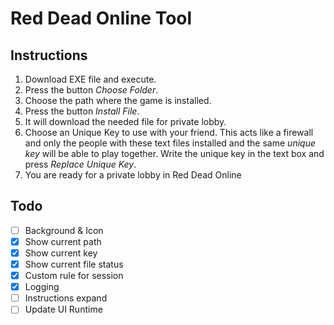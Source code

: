 # Red Dead Online Tool
## Instructions
1. Download EXE file and execute.
1. Press the button _Choose Folder_.
1. Choose the path where the game is installed.
1. Press the button _Install File_.
1. It will download the needed file for private lobby.
1. Choose an Unique Key to use with your friend. This acts like a firewall and only the people with these text files installed and the same *unique key* will be able to play together. Write the unique key in the text box and press *Replace Unique Key*.
1. You are ready for a private lobby in Red Dead Online

## Todo
- [ ] Background & Icon
- [x] Show current path
- [x] Show current key
- [x] Show current file status
- [x] Custom rule for session
- [x] Logging
- [ ] Instructions expand
- [ ] Update UI Runtime